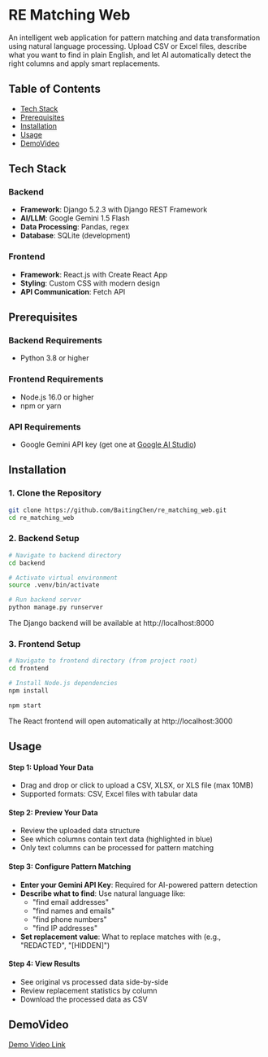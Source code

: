 # RE Matching Web

An intelligent web application for pattern matching and data transformation using natural language processing. Upload CSV or Excel files, describe what you want to find in plain English, and let AI automatically detect the right columns and apply smart replacements.

## Table of Contents

- [Tech Stack](#tech-stack)
- [Prerequisites](#prerequisites)
- [Installation](#installation)
- [Usage](#usage)
- [DemoVideo](#DemoVideo)



## Tech Stack

### Backend
- **Framework**: Django 5.2.3 with Django REST Framework
- **AI/LLM**: Google Gemini 1.5 Flash
- **Data Processing**: Pandas, regex
- **Database**: SQLite (development)

### Frontend
- **Framework**: React.js with Create React App
- **Styling**: Custom CSS with modern design
- **API Communication**: Fetch API

## Prerequisites

### Backend Requirements
- Python 3.8 or higher

### Frontend Requirements
- Node.js 16.0 or higher
- npm or yarn

### API Requirements
- Google Gemini API key (get one at [Google AI Studio](https://aistudio.google.com/app/apikey))

## Installation

### 1. Clone the Repository

```bash
git clone https://github.com/BaitingChen/re_matching_web.git
cd re_matching_web
```
### 2. Backend Setup

```bash
# Navigate to backend directory
cd backend

# Activate virtual environment
source .venv/bin/activate

# Run backend server
python manage.py runserver
```
The Django backend will be available at http://localhost:8000

### 3. Frontend Setup
```bash
# Navigate to frontend directory (from project root)
cd frontend

# Install Node.js dependencies
npm install

npm start
```
The React frontend will open automatically at http://localhost:3000

## Usage
#### Step 1: Upload Your Data
- Drag and drop or click to upload a CSV, XLSX, or XLS file (max 10MB)
- Supported formats: CSV, Excel files with tabular data

#### Step 2: Preview Your Data
- Review the uploaded data structure
- See which columns contain text data (highlighted in blue)
- Only text columns can be processed for pattern matching

#### Step 3: Configure Pattern Matching
- **Enter your Gemini API Key**: Required for AI-powered pattern detection
- **Describe what to find**: Use natural language like:
  - "find email addresses"
  - "find names and emails"
  - "find phone numbers"
  - "find IP addresses"
- **Set replacement value**: What to replace matches with (e.g., "REDACTED", "[HIDDEN]")

#### Step 4: View Results
- See original vs processed data side-by-side
- Review replacement statistics by column
- Download the processed data as CSV

## DemoVideo
[Demo Video Link](https://link-url-here.org)

